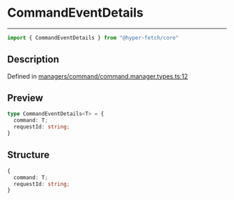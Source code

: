 

# CommandEventDetails

<div class="api-docs__separator" data-reactroot="">

---

</div><div class="api-docs__import" data-reactroot="">

```ts
import { CommandEventDetails } from "@hyper-fetch/core"
```

</div><div class="api-docs__section">

## Description

</div><div class="api-docs__description"><span class="api-docs__do-not-parse">



</span></div><p class="api-docs__definition">

Defined in [managers/command/command.manager.types.ts:12](https://github.com/BetterTyped/hyper-fetch/blob/6c3eaa91/packages/core/src/managers/command/command.manager.types.ts#L12)

</p><div class="api-docs__section">

## Preview

</div><div class="api-docs__preview type">

```ts
type CommandEventDetails<T> = {
  command: T; 
  requestId: string; 
}
```

</div><div class="api-docs__section">

## Structure

</div><div class="api-docs__returns">

```ts
{
  command: T;
  requestId: string;
}
```

</div>